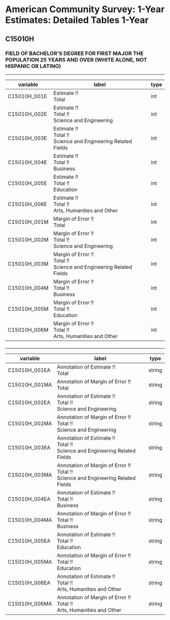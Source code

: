 # American Community Survey: 1-Year Estimates: Detailed Tables 1-Year

## C15010H

### FIELD OF BACHELOR'S DEGREE FOR FIRST MAJOR THE POPULATION 25 YEARS AND OVER (WHITE ALONE, NOT HISPANIC OR LATINO)

___

| variable | label | type |
| ----- | ----- | ----- |
| C15010H_001E | Estimate !!<br>Total | int |
| C15010H_002E | Estimate !!<br>Total !!<br>Science and Engineering | int |
| C15010H_003E | Estimate !!<br>Total !!<br>Science and Engineering Related Fields | int |
| C15010H_004E | Estimate !!<br>Total !!<br>Business | int |
| C15010H_005E | Estimate !!<br>Total !!<br>Education | int |
| C15010H_006E | Estimate !!<br>Total !!<br>Arts, Humanities and Other | int |
| C15010H_001M | Margin of Error !!<br>Total | int |
| C15010H_002M | Margin of Error !!<br>Total !!<br>Science and Engineering | int |
| C15010H_003M | Margin of Error !!<br>Total !!<br>Science and Engineering Related Fields | int |
| C15010H_004M | Margin of Error !!<br>Total !!<br>Business | int |
| C15010H_005M | Margin of Error !!<br>Total !!<br>Education | int |
| C15010H_006M | Margin of Error !!<br>Total !!<br>Arts, Humanities and Other | int |
### 

___

| variable | label | type |
| ----- | ----- | ----- |
| C15010H_001EA | Annotation of Estimate !!<br>Total | string |
| C15010H_001MA | Annotation of Margin of Error !!<br>Total | string |
| C15010H_002EA | Annotation of Estimate !!<br>Total !!<br>Science and Engineering | string |
| C15010H_002MA | Annotation of Margin of Error !!<br>Total !!<br>Science and Engineering | string |
| C15010H_003EA | Annotation of Estimate !!<br>Total !!<br>Science and Engineering Related Fields | string |
| C15010H_003MA | Annotation of Margin of Error !!<br>Total !!<br>Science and Engineering Related Fields | string |
| C15010H_004EA | Annotation of Estimate !!<br>Total !!<br>Business | string |
| C15010H_004MA | Annotation of Margin of Error !!<br>Total !!<br>Business | string |
| C15010H_005EA | Annotation of Estimate !!<br>Total !!<br>Education | string |
| C15010H_005MA | Annotation of Margin of Error !!<br>Total !!<br>Education | string |
| C15010H_006EA | Annotation of Estimate !!<br>Total !!<br>Arts, Humanities and Other | string |
| C15010H_006MA | Annotation of Margin of Error !!<br>Total !!<br>Arts, Humanities and Other | string |

